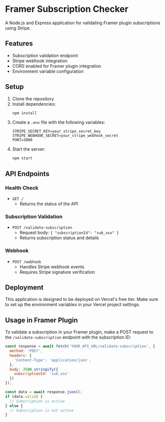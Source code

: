 # Framer Subscription Checker

A Node.js and Express application for validating Framer plugin subscriptions using Stripe.

## Features

- Subscription validation endpoint
- Stripe webhook integration
- CORS enabled for Framer plugin integration
- Environment variable configuration

## Setup

1. Clone the repository
2. Install dependencies:
   ```bash
   npm install
   ```
3. Create a `.env` file with the following variables:
   ```
   STRIPE_SECRET_KEY=your_stripe_secret_key
   STRIPE_WEBHOOK_SECRET=your_stripe_webhook_secret
   PORT=3000
   ```
4. Start the server:
   ```bash
   npm start
   ```

## API Endpoints

### Health Check
- `GET /`
  - Returns the status of the API

### Subscription Validation
- `POST /validate-subscription`
  - Request body: `{ "subscriptionId": "sub_xxx" }`
  - Returns subscription status and details

### Webhook
- `POST /webhook`
  - Handles Stripe webhook events
  - Requires Stripe signature verification

## Deployment

This application is designed to be deployed on Vercel's free tier. Make sure to set up the environment variables in your Vercel project settings.

## Usage in Framer Plugin

To validate a subscription in your Framer plugin, make a POST request to the `/validate-subscription` endpoint with the subscription ID:

```javascript
const response = await fetch('YOUR_API_URL/validate-subscription', {
  method: 'POST',
  headers: {
    'Content-Type': 'application/json',
  },
  body: JSON.stringify({
    subscriptionId: 'sub_xxx'
  })
});

const data = await response.json();
if (data.valid) {
  // Subscription is active
} else {
  // Subscription is not active
}
``` 